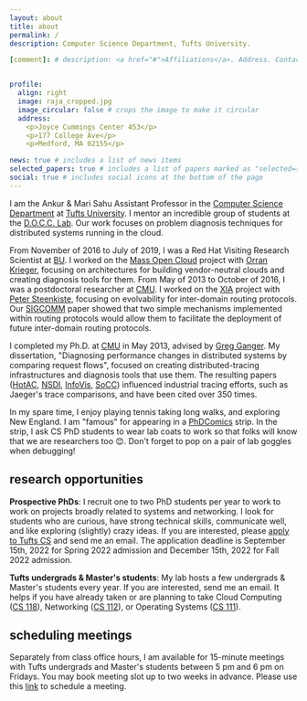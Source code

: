 ```yaml
---
layout: about
title: about
permalink: /
description: Computer Science Department, Tufts University.

[comment]: # description: <a href="#">Affiliations</a>. Address. Contacts. Moto. Etc.


profile:
  align: right
  image: raja_cropped.jpg
  image_circular: false # crops the image to make it circular
  address: 
    <p>Joyce Cummings Center 453</p>
    <p>177 College Ave</p>
    <p>Medford, MA 02155</p>

news: true # includes a list of news items
selected_papers: true # includes a list of papers marked as "selected={true}"
social: true # includes social icons at the bottom of the page
---
```


I am the Ankur & Mari Sahu Assistant Professor in the [Computer Science
Department](https://www.cs.tufts.edu) at [Tufts
University](https://www.tufts.edu).  I mentor an incredible group of
students at the [D.O.C.C. Lab](https://docclab.cs.tufts.edu).  Our work
focuses on problem diagnosis techniques for distributed systems
running in the cloud.

From November of 2016 to July of 2019, I was a Red Hat Visiting
Research Scientist at [BU](https://www.bu.edu).  I worked on the [Mass
Open Cloud](https://massopen.cloud/) project with [Orran
Krieger](https://okrieg.github.io/), focusing on architectures for
building vendor-neutral clouds and creating diagnosis tools for them.
From May of 2013 to October of 2016, I was a postdoctoral researcher
at [CMU](https://www.cs.cmu.edu).  I worked on the
[XIA](http://www.cs.cmu.edu/~xia/) project with [Peter
Steenkiste](https://www.cs.cmu.edu/~prs/), focusing on evolvability
for inter-domain routing protocols.  Our
[SIGCOMM](/assets/pdf/sambasivan2017jb_paper.pdf) paper showed that two simple
mechanisms implemented within routing protocols would allow them to
facilitate the deployment of future inter-domain routing protocols.

I completed my Ph.D. at [CMU](https://www.ece.cmu.edu) in May 2013,
advised by [Greg Ganger](https://www.ece.cmu.edu/~ganger).  My
dissertation, "Diagnosing performance changes in distributed systems
by comparing request flows", focused on creating distributed-tracing
infrastructures and diagnosis tools that use them.  The resulting
papers ([HotAC](/assets/pdf/sambasivan2007uh_paper.pdf),
[NSDI](/assets/pdf/sambasivan2011vw_paper.pdf),
[InfoVis](/assets/pdf/sambasivan2013gn_paper.pdf),
[SoCC](/assets/pdf/sambasivan2016bo_paper.pdf)) influenced industrial
tracing efforts, such as Jaeger's trace comparisons, and have been
cited over 350 times.

In my spare time, I enjoy playing tennis taking long walks, and
exploring New England.  I am "famous" for appearing in a
[PhDComics](https://www.phdcomics.com/comics/archive.php?comicid=824)
strip. In the strip, I ask CS PhD students to wear lab coats to work
so that folks will know that we are researchers too :blush:.  Don't
forget to pop on a pair of lab goggles when debugging!


## research opportunities

**Prospective PhDs**: I recruit one to two PhD students per year to
work to work on projects broadly related to systems and networking.  I
look for students who are curious, have strong technical skills,
communicate well, and like exploring (slightly) crazy ideas.  If you
are interested, please [apply to Tufts
CS](https://gradase.admissions.tufts.edu/apply/) and send me an email.
The application deadline is September 15th, 2022 for Spring 2022
admission and December 15th, 2022 for Fall 2022 admission.

**Tufts undergrads & Master's students**: My lab hosts a few
undergrads & Master's students every year.  If you are interested,
send me an email.  It helps if you have already taken or are planning
to take Cloud Computing ([CS 118](https://www.cs.tufts.edu/cs/118)),
Networking ([CS 112](https://www.cs.tufts.edu/cs/112)), or Operating
Systems ([CS 111](https://www.cs.tufts.edu/cs/111)).

## scheduling meetings

Separately from class office hours, I am available for 15-minute
meetings with Tufts undergrads and Master's students between 5 pm and
6 pm on Fridays.  You may book meeting slot up to two weeks in advance.
Please use this
[link](https://fantastical.app/rajasambasivan/raja-free-weekly-meeting-slots)
to schedule a meeting.





